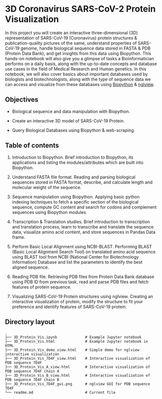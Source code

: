 # 3D Coronavirus SARS-CoV-2 Protein Visualization

In this project you will create an interactive three-dimensional (3D) representation of SARS-CoV-19 (Coronavirus) protein structures & publication-quality pictures of the same, understand properties of SARS-CoV-19 genome, handle biological sequence data stored in FASTA & PDB (Protein Data Bank), and get insights from this data using Biopython. This hands-on notebook will also give you a glimpse of tasks a Bioinformatician performs on a daily basis, along with the up-to-date concepts and database use cases in the field of Medical Research and Human genetics. In this notebook, we will also cover basics about important databases used by biologists and biotechnologists, along with the type of sequence data we can access and visualize from these databases using [Biopython](https://biopython.org) & [nglview](https://github.com/nglviewer/nglview).



## Objectives

* Biological sequence and data manipulation with Biopython.

* Create an interactive 3D model of SARS-CoV-19 Protein.

* Query Biological Databases using Biopython & web-scraping.




## Table of contents

1. Introduction to Biopython. Brief introduction to Biopython, its applications and listing the modules/attributes which are built into Biopython.    

2. Understand FASTA file format. Reading and parsing biological sequences stored in FASTA format, describe, and calculate length and molecular weight of the sequence.    

3. Sequence manipulation using Biopython. Applying basic python indexing techniques to fetch a specific section of the biological sequence, compute GC content and search for codons and complement sequences using Biopython modules.

4. Transcription & Translation studies. Brief introduction to transcription and translation process, learn to transcribe and translate the sequence data, visualize amino acid content, and store sequences in Pandas Data frame.

5. Perform Basic Local Alignment using NCBI-BLAST. Performing BLAST (Basic Local Alignment Search Tool) on translated amino acid sequence using BLAST tool from NCBI (National Center for Biotechnology Information) Database and list the parameters to identify the best aligned sequence.

6. Reading PDB file. Retrieving PDB files from Protein Data Bank database using PDB ID from previous task, read and parse PDB files and fetch features of protein sequence.

7. Visualizing SARS-CoV-19 Protein structures using nglview. Creating an interactive visualization of protein, modify the structure to fit your preference and identify features of SARS-CoV-19 protein.



## Directory layout

    .
    ├── 3D_Protein_Vis.ipynb             # Example Jupyter notebook
    ├── 3D_Protein_Vis.html              # Example Jupyter notebook in HTML
    ├── 3D_Protein_Vis_demo_view.html    # Simple demo for nglview interactive visualization
    ├── 3D_Protein_Vis_7D4F_view.html    # Interactive visualization of PDB sequence 7D4F
    ├── 3D_Protein_Vis_A_view.html       # Interactive visualization of PDB sequence 7D4F chain A
    ├── 3D_Protein_Vis_B_view.html       # Interactive visualization of PDB sequence 7D4F chain B
    ├── 3D_Protein_Vis_7D4F_gui.png      # nglview GUI for PDB sequence 7D4F
    └── readme.md                        # Current file